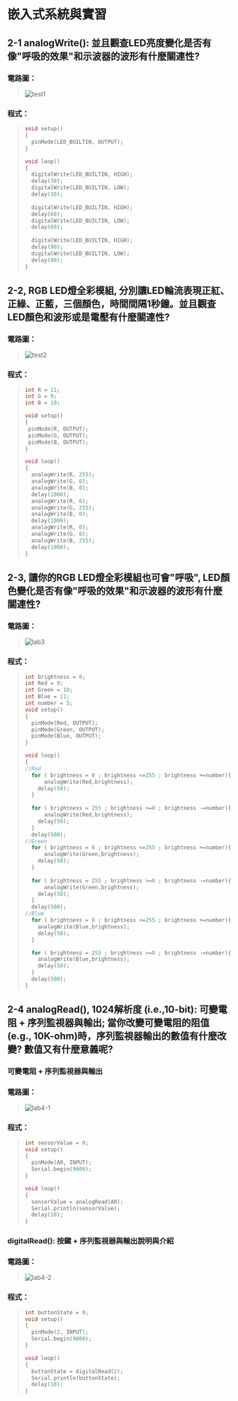 # 嵌入式系統與實習

## 2-1 analogWrite(): 並且觀查LED亮度變化是否有像"呼吸的效果"和示波器的波形有什麼關連性?

### 電路圖：
> ![test1](https://user-images.githubusercontent.com/31268069/132115079-7816d953-140b-4f84-aa95-9427b47de9dd.gif)

### 程式：
> ```c++
> void setup()
> {
>   pinMode(LED_BUILTIN, OUTPUT);
> }
> 
> void loop()
> {
>   digitalWrite(LED_BUILTIN, HIGH);
>   delay(30); 
>   digitalWrite(LED_BUILTIN, LOW);
>   delay(30); 
>   
>   digitalWrite(LED_BUILTIN, HIGH);
>   delay(60); 
>   digitalWrite(LED_BUILTIN, LOW);
>   delay(60);
>   
>   digitalWrite(LED_BUILTIN, HIGH);
>   delay(90);
>   digitalWrite(LED_BUILTIN, LOW);
>   delay(90); 
> }
> ```



## 2-2, RGB LED燈全彩模組, 分別讓LED輪流表現正紅、正綠、正藍，三個顏色，時間間隔1秒鐘。並且觀查LED顏色和波形或是電壓有什麼關連性?

### 電路圖：
> ![test2](https://user-images.githubusercontent.com/31268069/132115082-819007ea-5e67-49a0-a76f-4ff99fec2c43.gif)

### 程式：
> ```c++
>int R = 11;
>int G = 9;
>int B = 10;
>
>void setup()
>{
>  pinMode(R, OUTPUT);
>  pinMode(G, OUTPUT);
>  pinMode(B, OUTPUT);  
>}
>
>void loop()
>{
>	analogWrite(R, 255);
>	analogWrite(G, 0);
>	analogWrite(B, 0);
>  	delay(1000);
>	analogWrite(R, 0);
>	analogWrite(G, 255);
>	analogWrite(B, 0);
>  	delay(1000);
>	analogWrite(R, 0);
>	analogWrite(G, 0);
>	analogWrite(B, 255);
>  	delay(1000);  
>}
> ```

## 2-3, 讓你的RGB LED燈全彩模組也可會"呼吸", LED顏色變化是否有像"呼吸的效果"和示波器的波形有什麼關連性?

### 電路圖：
> ![lab3](https://user-images.githubusercontent.com/31268069/132971088-573ba7b4-7c84-4bae-988c-de328ad67ae3.gif)

### 程式：
> ```c++
> int brightness = 0;
> int Red = 9;
> int Green = 10;
> int Blue = 11;
> int number = 5;
> void setup()
> {
>   pinMode(Red, OUTPUT);
>   pinMode(Green, OUTPUT);
>   pinMode(Blue, OUTPUT);
> }
> 
> void loop()
> {
> //Red
>   for ( brightness = 0 ; brightness <=255 ; brightness +=number){
>   	analogWrite(Red,brightness);
>     delay(50);
>   }
>   
>   for ( brightness = 255 ; brightness >=0 ; brightness -=number){
>   	analogWrite(Red,brightness);
>     delay(50);
>   }
>   delay(500);
> //Green
>   for ( brightness = 0 ; brightness <=255 ; brightness +=number){
>   	analogWrite(Green,brightness);
>     delay(50);
>   }
>   
>   for ( brightness = 255 ; brightness >=0 ; brightness -=number){
>   	analogWrite(Green,brightness);
>     delay(50);
>   }
>   delay(500);
> //Blue
>   for ( brightness = 0 ; brightness <=255 ; brightness +=number){
>     analogWrite(Blue,brightness);
>     delay(50);
>   }
> 
>   for ( brightness = 255 ; brightness >=0 ; brightness -=number){
>     analogWrite(Blue,brightness);
>     delay(50);
>   }
>   delay(500);
> }
> ```

## 2-4 analogRead(), 1024解析度 (i.e.,10-bit): 可變電阻 + 序列監視器與輸出; 當你改變可變電阻的阻值(e.g., 10K-ohm)時，序列監視器輸出的數值有什麼改變? 數值又有什麼意義呢?
### 可變電阻 + 序列監視器與輸出
### 電路圖：
> ![lab4-1](https://user-images.githubusercontent.com/31268069/132971779-d25805dd-067d-479b-882f-0676104a13b4.gif)

### 程式：
> ```c++
> int sensorValue = 0;
> void setup()
> {
>   pinMode(A0, INPUT);
>   Serial.begin(9600);
> }
> 
> void loop()
> {
>   sensorValue = analogRead(A0);
>   Serial.println(sensorValue);
>   delay(10);
> }
> ```

### digitalRead(): 按鍵 + 序列監視器與輸出說明與介紹
### 電路圖：
> ![lab4-2](https://user-images.githubusercontent.com/31268069/132971970-cff504af-4b69-4202-aae9-851ce380cc08.gif)

### 程式：
> ```c++
> int buttonState = 0;
> void setup()
> {
>   pinMode(2, INPUT);
>   Serial.begin(9600);
> }
> 
> void loop()
> {
>   buttonState = digitalRead(2);
>   Serial.println(buttonState);
>   delay(10); 
> }
> ```
